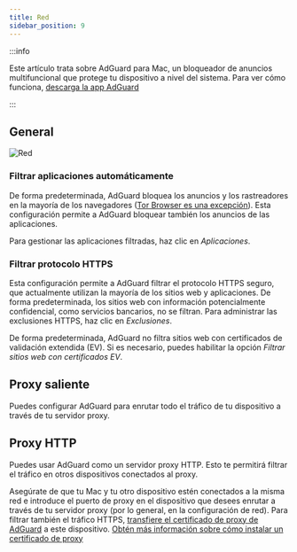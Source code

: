 ```yaml
---
title: Red
sidebar_position: 9
---
```


:::info

Este artículo trata sobre AdGuard para Mac, un bloqueador de anuncios multifuncional que protege tu dispositivo a nivel del sistema. Para ver cómo funciona, [descarga la app AdGuard](https://agrd.io/download-kb-adblock)

:::

## General

![Red](https://cdn.adtidy.org/content/kb/ad_blocker/mac/network.png)

### Filtrar aplicaciones automáticamente

De forma predeterminada, AdGuard bloquea los anuncios y los rastreadores en la mayoría de los navegadores ([Tor Browser es una excepción](/adguard-for-mac/solving-problems/tor-filtering)). Esta configuración permite a AdGuard bloquear también los anuncios de las aplicaciones.

Para gestionar las aplicaciones filtradas, haz clic en _Aplicaciones_.

### Filtrar protocolo HTTPS

Esta configuración permite a AdGuard filtrar el protocolo HTTPS seguro, que actualmente utilizan la mayoría de los sitios web y aplicaciones. De forma predeterminada, los sitios web con información potencialmente confidencial, como servicios bancarios, no se filtran. Para administrar las exclusiones HTTPS, haz clic en _Exclusiones_.

De forma predeterminada, AdGuard no filtra sitios web con certificados de validación extendida (EV). Si es necesario, puedes habilitar la opción _Filtrar sitios web con certificados EV_.

## Proxy saliente

Puedes configurar AdGuard para enrutar todo el tráfico de tu dispositivo a través de tu servidor proxy.

## Proxy HTTP

Puedes usar AdGuard como un servidor proxy HTTP. Esto te permitirá filtrar el tráfico en otros dispositivos conectados al proxy.

Asegúrate de que tu Mac y tu otro dispositivo estén conectados a la misma red e introduce el puerto de proxy en el dispositivo que desees enrutar a través de tu servidor proxy (por lo general, en la configuración de red). Para filtrar también el tráfico HTTPS, [transfiere el certificado de proxy de AdGuard](http://local.adguard.org/cert) a este dispositivo. [Obtén más información sobre cómo instalar un certificado de proxy](/guides/proxy-certificate)
